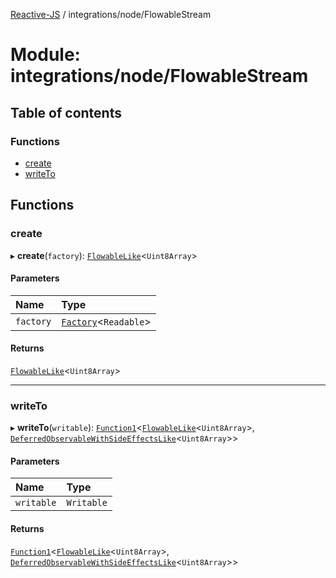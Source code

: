 [Reactive-JS](../README.md) / integrations/node/FlowableStream

# Module: integrations/node/FlowableStream

## Table of contents

### Functions

- [create](integrations_node_FlowableStream.md#create)
- [writeTo](integrations_node_FlowableStream.md#writeto)

## Functions

### create

▸ **create**(`factory`): [`FlowableLike`](../interfaces/concurrent.FlowableLike.md)<`Uint8Array`\>

#### Parameters

| Name | Type |
| :------ | :------ |
| `factory` | [`Factory`](functions.md#factory)<`Readable`\> |

#### Returns

[`FlowableLike`](../interfaces/concurrent.FlowableLike.md)<`Uint8Array`\>

___

### writeTo

▸ **writeTo**(`writable`): [`Function1`](functions.md#function1)<[`FlowableLike`](../interfaces/concurrent.FlowableLike.md)<`Uint8Array`\>, [`DeferredObservableWithSideEffectsLike`](../interfaces/concurrent.DeferredObservableWithSideEffectsLike.md)<`Uint8Array`\>\>

#### Parameters

| Name | Type |
| :------ | :------ |
| `writable` | `Writable` |

#### Returns

[`Function1`](functions.md#function1)<[`FlowableLike`](../interfaces/concurrent.FlowableLike.md)<`Uint8Array`\>, [`DeferredObservableWithSideEffectsLike`](../interfaces/concurrent.DeferredObservableWithSideEffectsLike.md)<`Uint8Array`\>\>
